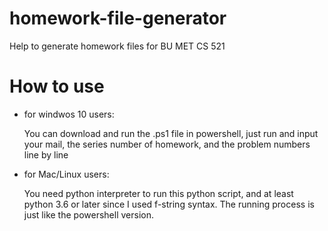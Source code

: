 # homework-file-generator
Help to generate homework files for BU MET CS 521

# How to use
   * for windwos 10 users:
   
      You can download and run the .ps1 file in powershell, just run and input your mail, the series number of homework, and the problem numbers line by line
   * for Mac/Linux users:
   
      You need python interpreter to run this python script, and at least python 3.6 or later since I used f-string syntax.
      The running process is just like the powershell version.
